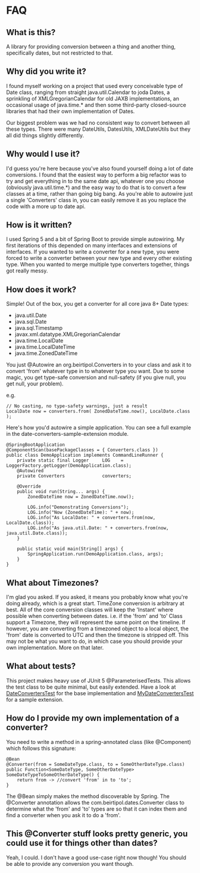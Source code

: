 # FAQ

## What is this?

A library for providing conversion between a thing and another thing, specifically dates, but not restricted to that.

## Why did you write it?

I found myself working on a project that used every conceivable type of Date class, ranging from straight java.util.Calendar to joda Dates, a sprinkling of XMLGregorianCalendar for old JAXB implementations, an occasional usage of java.time.* and then some third-party closed-source libraries that had their own implementation of Dates.

Our biggest problem was we had no consistent way to convert between all these types. There were many DateUtils, DatesUtils, XMLDateUtils but they all did things slightly differently.

## Why would I use it?

I'd guess you're here because you've also found yourself doing a lot of date conversions. I found that the easiest way to perform a big refactor was to try and get everything in to the same date api, whatever one you choose (obviously java.util.time.*) and the easy way to do that is to convert a few classes at a time, rather than going big bang. As you're able to autowire just a single 'Converters' class in, you can easily remove it as you replace the code with a more up to date api.

## How is it written?

I used Spring 5 and a bit of Spring Boot to provide simple autowiring. My first iterations of this depended on many interfaces and extensions of interfaces. If you wanted to write a converter for a new type, you were forced to write a converter between your new type and every other existing type. When you wanted to merge multiple type converters together, things got really messy.

## How does it work?

Simple! Out of the box, you get a converter for all core java 8+ Date types:

* java.util.Date
* java.sql.Date
* java.sql.Timestamp
* javax.xml.datatype.XMLGregorianCalendar
* java.time.LocalDate
* java.time.LocalDateTime
* java.time.ZonedDateTime

You just @Autowire an org.beirtipol.Converters in to your class and ask it to convert 'from' whatever type in to whatever type you want. Due to some magic, you get type-safe conversion and null-safety (if you give null, you get null, your problem).

e.g.

    // No casting, no type-safety warnings, just a result
    LocalDate now = converters.from( ZonedDateTime.now(), LocalDate.class );

Here's how you'd autowire a simple application. You can see a full example in the date-converters-sample-extension module.

    @SpringBootApplication
    @ComponentScan(basePackageClasses = { Converters.class })
    public class DemoApplication implements CommandLineRunner {
        private static final Logger 	LOG    = LoggerFactory.getLogger(DemoApplication.class);
        @Autowired
        private Converters 				converters;
    
        @Override
        public void run(String... args) {
            ZonedDateTime now = ZonedDateTime.now();
    
            LOG.info("Demonstrating Conversions");
            LOG.info("Now (ZonedDateTime): " + now);
            LOG.info("As LocalDate: " + converters.from(now, LocalDate.class));
            LOG.info("As java.util.Date: " + converters.from(now, java.util.Date.class));
        }
    
        public static void main(String[] args) {
            SpringApplication.run(DemoApplication.class, args);
        }
    }

## What about Timezones?

I'm glad you asked. If you asked, it means you probably know what you're doing already, which is a great start. TimeZone conversion is arbitrary at best. All of the core conversion classes will keep the 'Instant' where possible when converting between dates. i.e. if the 'from' and 'to' Class support a Timezone, they will represent the same point on the timeline. If however, you are converting from a timezoned object to a local object, the 'from' date is converted to UTC and then the timezone is stripped off. This may not be what you want to do, in which case you should provide your own implementation. More on that later.

## What about tests?

This project makes heavy use of JUnit 5 @ParameterisedTests. This allows the test class to be quite minimal, but easily extended. Have a look at [DateConvertersTest](https://github.com/beirtipol/date-converters/blob/master/date-converters-core-tests/src/main/java/com/beirtipol/dates/converter/DateConvertersTest.java) for the base implementation and [MyDateConvertersTest](https://github.com/beirtipol/date-converters/blob/master/date-converters-sample-extension/src/test/java/com/mydate/dates/MyDateConvertersTest.java) for a sample extension.  

## How do I provide my own implementation of a converter?

You need to write a method in a spring-annotated class (like @Component) which follows this signature:

    @Bean
    @Converter(from = SomeDateType.class, to = SomeOtherDateType.class)
    public Function<SomeDateType, SomeOtherDateType> SomeDateTypeToSomeOtherDateType() {
        return from -> //convert 'from' in to 'to';
    }
    
The @Bean simply makes the method discoverable by Spring. The @Converter annotation allows the com.beirtipol.dates.Converter class to determine what the 'from' and 'to' types are so that it can index them and find a converter when you ask it to do a 'from'.

## This @Converter stuff looks pretty generic, you could use it for things other than dates?
Yeah, I could. I don't have a good use-case right now though! You should be able to provide any conversion you want though.